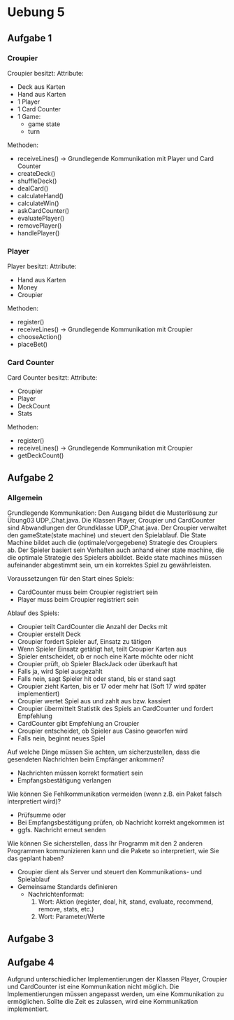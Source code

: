 # Uebung 5

## Aufgabe 1

### Croupier

Croupier besitzt:
Attribute:
- Deck aus Karten
- Hand aus Karten
- 1 Player
- 1 Card Counter
- 1 Game:
  - game state
  - turn

Methoden:
- receiveLines() -> Grundlegende Kommunikation mit Player und Card Counter
- createDeck()
- shuffleDeck()
- dealCard()
- calculateHand()
- calculateWin()
- askCardCounter()
- evaluatePlayer()
- removePlayer()
- handlePlayer()

### Player

Player besitzt:
Attribute:
- Hand aus Karten
- Money
- Croupier

Methoden:
- register()
- receiveLines() -> Grundlegende Kommunikation mit Croupier
- chooseAction()
- placeBet()


### Card Counter

Card Counter besitzt:
Attribute:
- Croupier
- Player
- DeckCount
- Stats

Methoden:
- register()
- receiveLines() -> Grundlegende Kommunikation mit Croupier
- getDeckCount()

## Aufgabe 2

### Allgemein

Grundlegende Kommunikation:
Den Ausgang bildet die Musterlösung zur Übung03 UDP_Chat.java.
Die Klassen Player, Croupier und CardCounter sind Abwandlungen der Grundklasse UDP_Chat.java.
Der Croupier verwaltet den gameState(state machine) und steuert den Spielablauf.
Die State Machine bildet auch die (optimale/vorgegebene) Strategie des Croupiers ab.
Der Spieler basiert sein Verhalten auch anhand einer state machine, die die optimale Strategie des Spielers abbildet.
Beide state machines müssen aufeinander abgestimmt sein, um ein korrektes Spiel zu gewährleisten.

Voraussetzungen für den Start eines Spiels:
- CardCounter muss beim Croupier registriert sein
- Player muss beim Croupier registriert sein

Ablauf des Spiels:
- Croupier teilt CardCounter die Anzahl der Decks mit
- Croupier erstellt Deck
- Croupier fordert Spieler auf, Einsatz zu tätigen
- Wenn Spieler Einsatz getätigt hat, teilt Croupier Karten aus
- Spieler entscheidet, ob er noch eine Karte möchte oder nicht
- Croupier prüft, ob Spieler BlackJack oder überkauft hat
- Falls ja, wird Spiel ausgezahlt
- Falls nein, sagt Spieler hit oder stand, bis er stand sagt
- Croupier zieht Karten, bis er 17 oder mehr hat (Soft 17 wird später implementiert)
- Croupier wertet Spiel aus und zahlt aus bzw. kassiert
- Croupier übermittelt Statistik des Spiels an CardCounter und fordert Empfehlung
- CardCounter gibt Empfehlung an Croupier
- Croupier entscheidet, ob Spieler aus Casino geworfen wird
- Falls nein, beginnt neues Spiel

Auf welche Dinge müssen Sie achten, um sicherzustellen, dass die gesendeten Nachrichten beim
Empfänger ankommen?
- Nachrichten müssen korrekt formatiert sein
- Empfangsbestätigung verlangen

Wie können Sie Fehlkommunikation vermeiden (wenn z.B. ein Paket falsch
interpretiert wird)?
- Prüfsumme oder
- Bei Empfangsbestätigung prüfen, ob Nachricht korrekt angekommen ist
- ggfs. Nachricht erneut senden

Wie können Sie sicherstellen, dass Ihr Programm mit den 2 anderen Programmen
kommunizieren kann und die Pakete so interpretiert, wie Sie das geplant haben?

- Croupier dient als Server und steuert den Kommunikations- und Spielablauf
- Gemeinsame Standards definieren
  - Nachrichtenformat:
    1. Wort: Aktion (register, deal, hit, stand, evaluate, recommend, remove, stats, etc.)
    2. Wort: Parameter/Werte

## Aufgabe 3



## Aufgabe 4

Aufgrund unterschiedlicher Implementierungen der Klassen Player, Croupier und CardCounter ist eine Kommunikation nicht möglich. Die Implementierungen müssen angepasst werden, um eine Kommunikation zu ermöglichen.
Sollte die Zeit es zulassen, wird eine Kommunikation implementiert.
